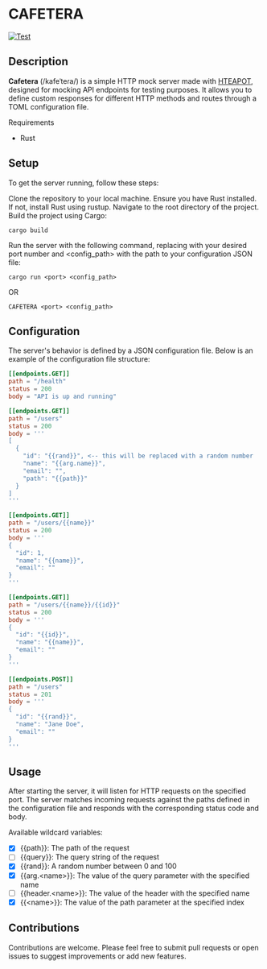 # CAFETERA
[![Test](https://github.com/Az107/Cafetera/actions/workflows/test.yml/badge.svg)](https://github.com/Az107/Cafetera/actions/workflows/test.yml)

## Description

**Cafetera** (/kafeˈteɾa/) is a simple HTTP mock server made with [HTEAPOT](https://github.com/az107/hteapot), designed for mocking API endpoints for testing purposes. It allows you to define custom responses for different HTTP methods and routes through a TOML configuration file.

Requirements
- Rust

## Setup

To get the server running, follow these steps:

Clone the repository to your local machine.
Ensure you have Rust installed. If not, install Rust using rustup.
Navigate to the root directory of the project.
Build the project using Cargo:
```shell
cargo build
```

Run the server with the following command, replacing <port> with your desired port number and <config_path> with the path to your configuration JSON file:
```shell
cargo run <port> <config_path>
```
OR 

```shell
CAFETERA <port> <config_path>
```

## Configuration

The server's behavior is defined by a JSON configuration file. Below is an example of the configuration file structure:

```toml
[[endpoints.GET]]
path = "/health"
status = 200
body = "API is up and running"

[[endpoints.GET]]
path = "/users"
status = 200
body = '''
[
  {
    "id": "{{rand}}", <-- this will be replaced with a random number
    "name": "{{arg.name}}",
    "email": "",
    "path": "{{path}}"
  }
]
'''

[[endpoints.GET]]
path = "/users/{{name}}"
status = 200
body = '''
{
  "id": 1,
  "name": "{{name}}",
  "email": ""
}
'''

[[endpoints.GET]]
path = "/users/{{name}}/{{id}}"
status = 200
body = '''
{
  "id": "{{id}}",
  "name": "{{name}}",
  "email": ""
}
'''

[[endpoints.POST]]
path = "/users"
status = 201
body = '''
{
  "id": "{{rand}}",
  "name": "Jane Doe",
  "email": ""
}
'''
```
## Usage

After starting the server, it will listen for HTTP requests on the specified port. The server matches incoming requests against the paths defined in the configuration file and responds with the corresponding status code and body.

Available wildcard variables:
- [x] {{path}}: The path of the request
- [ ] {{query}}: The query string of the request
- [x] {{rand}}: A random number between 0 and 100
- [x] {{arg.\<name\>}}: The value of the query parameter with the specified name
- [ ] {{header.\<name\>}}: The value of the header with the specified name
- [x] {{\<name\>}}: The value of the path parameter at the specified index

## Contributions

Contributions are welcome. Please feel free to submit pull requests or open issues to suggest improvements or add new features.
